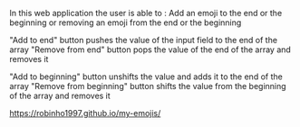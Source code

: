 In this web application the user is able to :
Add an emoji to the end or the beginning
or removing an emoji from the end or the beginning

"Add to end" button pushes the value of the input field to the end of the array
"Remove from end" button pops the value of the end of the array and removes it

"Add to beginning" button unshifts the value and adds it to the end of the array
"Remove from beginning" button shifts the value from the beginning of the array and removes it


https://robinho1997.github.io/my-emojis/
